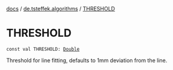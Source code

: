 [docs](../index.md) / [de.tsteffek.algorithms](index.md) / [THRESHOLD](./-t-h-r-e-s-h-o-l-d.md)

# THRESHOLD

`const val THRESHOLD: `[`Double`](https://kotlinlang.org/api/latest/jvm/stdlib/kotlin/-double/index.html)

Threshold for line fitting, defaults to 1mm deviation from the line.

